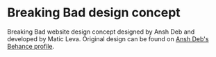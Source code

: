 # Breaking Bad design concept
Breaking Bad website design concept designed by Ansh Deb and developed by Matic Leva.
Original design can be found on [Ansh Deb's Behance profile]( https://www.behance.net/gallery/29111101/Breaking-Bad-website-Design-Complete-Day-30).
